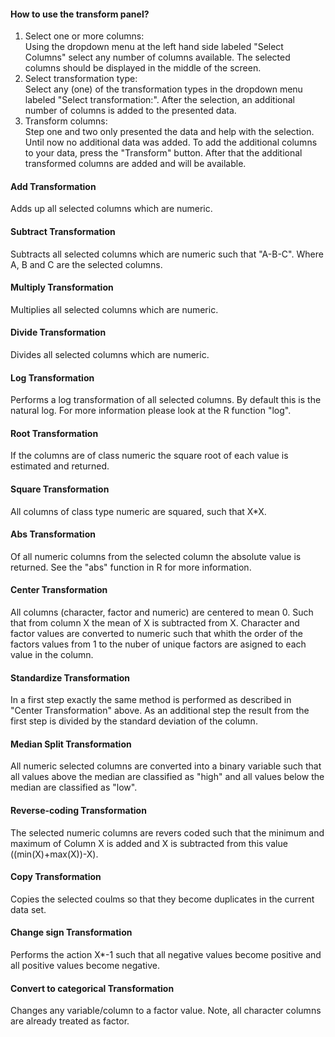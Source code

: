 <h4>How to use the transform panel?</h4>
 <ol>
  <li>Select one or more columns:<br>Using the dropdown menu at the left hand side labeled "Select Columns" select any number of columns available. The selected columns should be displayed in the middle of the screen.</li>
  <li>Select transformation type:<br>Select any (one) of the transformation types in the dropdown menu labeled "Select transformation:". After the selection, an additional number of columns is added to the presented data. </li>
  <li>Transform columns:<br>Step one and two only presented the data and help with the selection. Until now no additional data was added. To add the additional columns to your data, press the "Transform" button. After that the additional transformed columns are added and will be available.</li>
</ol>
<h4>Add Transformation</h4>
Adds up all selected columns which are numeric.
<h4>Subtract Transformation</h4>
Subtracts all selected columns which are numeric such that "A-B-C". Where A, B and C are the selected columns.
<h4>Multiply Transformation</h4>
Multiplies all selected columns which are numeric.
<h4>Divide Transformation</h4>
Divides all selected columns which are numeric.
<h4>Log Transformation</h4>
Performs a log transformation of all selected columns. By default this is the natural log. For more information please look at the R function "log".
<h4>Root Transformation</h4>
If the columns are of class numeric the square root of each value is estimated and returned.
<h4>Square Transformation</h4>
All columns of class type numeric are squared, such that X*X.
<h4>Abs Transformation</h4>
Of all numeric columns from the selected column the absolute value is returned. See the "abs" function in R for more information.
<h4>Center Transformation</h4>
All columns (character, factor and numeric) are centered to mean 0. Such that from column X the mean of X is subtracted from X. Character and factor values are converted to numeric such that whith the order of the factors values from 1 to the nuber of unique factors are asigned to each value in the column.
<h4>Standardize Transformation</h4>
In a first step exactly the same method is performed as described in "Center Transformation" above. As an additional step the result from the first step is divided by the standard deviation of the column.
<h4>Median Split Transformation</h4>
All numeric selected columns are converted into a binary variable such that all values above the median are classified as "high" and all values below the median are classified as "low".
<h4>Reverse-coding Transformation</h4>
The selected numeric columns are revers coded such that the minimum and maximum of Column X is added and X is subtracted from this value ((min(X)+max(X))-X).  
<h4>Copy Transformation</h4>
Copies the selected coulms so that they become duplicates in the current data set.
<h4>Change sign Transformation</h4>
Performs the action X*-1 such that all negative values become positive and all positive values become negative.
<h4>Convert to categorical Transformation</h4>
Changes any variable/column to a factor value. Note, all character columns are already treated as factor.
